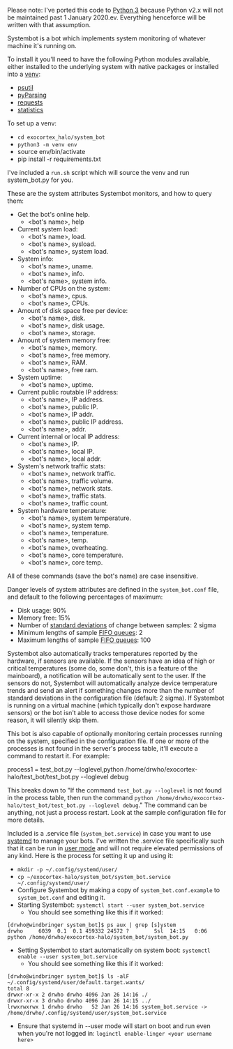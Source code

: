 Please note: I've ported this code to [Python 3](https://pythonclock.org) because Python v2.x will not be maintained past 1 January 2020.ev.  Everything henceforce will be written with that assumption.

Systembot is a bot which implements system monitoring of whatever machine it's running on.

To install it you'll need to have the following Python modules available, either installed to the underlying system with native packages or installed into a [venv](https://docs.python.org/3/tutorial/venv.html):

* [psutil](https://github.com/giampaolo/psutil)
* [pyParsing](http://pyparsing.wikispaces.com/)
* [requests](http://docs.python-requests.org/en/master/)
* [statistics](https://github.com/digitalemagine/py-statistics)

To set up a venv:

* `cd exocortex_halo/system_bot`
* `python3 -m venv env`
* source env/bin/activate
* pip install -r requirements.txt

I've included a `run.sh` script which will source the venv and run system_bot.py for you.

These are the system attributes Systembot monitors, and how to query them:

* Get the bot's online help.
  * <bot's name>, help
* Current system load:
  * <bot's name>, load.
  * <bot's name>, sysload.
  * <bot's name>, system load.
* System info:
  * <bot's name>, uname.
  * <bot's name>, info.
  * <bot's name>, system info.
* Number of CPUs on the system:
  * <bot's name>, cpus.
  * <bot's name>, CPUs.
* Amount of disk space free per device:
  * <bot's name>, disk.
  * <bot's name>, disk usage.
  * <bot's name>, storage.
* Amount of system memory free:
  * <bot's name>, memory.
  * <bot's name>, free memory.
  * <bot's name>, RAM.
  * <bot's name>, free ram.
* System uptime:
  * <bot's name>, uptime.
* Current public routable IP address:
  * <bot's name>, IP address.
  * <bot's name>, public IP.
  * <bot's name>, IP addr.
  * <bot's name>, public IP address.
  * <bot's name>, addr.
* Current internal or local IP address:
  * <bot's name>, IP.
  * <bot's name>, local IP.
  * <bot's name>, local addr.
* System's network traffic stats:
  * <bot's name>, network traffic.
  * <bot's name>, traffic volume.
  * <bot's name>, network stats.
  * <bot's name>, traffic stats.
  * <bot's name>, traffic count.
* System hardware temperature:
  * <bot's name>, system temperature.
  * <bot's name>, system temp.
  * <bot's name>, temperature.
  * <bot's name>, temp.
  * <bot's name>, overheating.
  * <bot's name>, core temperature.
  * <bot's name>, core temp.

All of these commands (save the bot's name) are case insensitive.

Danger levels of system attributes are defined in the `system_bot.conf` file, and default to the following percentages of maximum:

* Disk usage: 90%
* Memory free: 15%
* Number of [standard deviations](https://www.mathsisfun.com/data/standard-deviation.html) of change between samples: 2 sigma
* Minimum lengths of sample [FIFO queues](https://en.wikipedia.org/wiki/FIFO_(computing_and_electronics)): 2
* Maximum lengths of sample [FIFO queues](https://en.wikipedia.org/wiki/FIFO_(computing_and_electronics)): 100

Systembot also automatically tracks temperatures reported by the hardware, if sensors are available.  If the sensors have an idea of high or critical temperatures (some do, some don't, this is a feature of the mainboard), a notification will be automatically sent to the user.  If the sensors do not, Systembot will automatically analyze device temperature trends and send an alert if something changes more than the number of standard deviations in the configuration file (default: 2 sigma).  If Systembot is running on a virtual machine (which typically don't expose hardware sensors) or the bot isn't able to access those device nodes for some reason, it will silently skip them.

This bot is also capable of optionally monitoring certain processes running on the system, specified in the configuration file.  If one or more of the processes is not found in the server's process table, it'll execute a command to restart it.  For example:

process1 = test_bot.py --loglevel,python /home/drwho/exocortex-halo/test_bot/test_bot.py --loglevel debug

This breaks down to "If the command `test_bot.py --loglevel` is not found in the process table, then run the command `python /home/drwho/exocortex-halo/test_bot/test_bot.py --loglevel debug`."  The command can be anything, not just a process restart.  Look at the sample configuration file for more details.

Included is a .service file (`system_bot.service`) in case you want to use [systemd](https://www.freedesktop.org/wiki/Software/systemd/) to manage your bots.  I've written the .service file specifically such that it can be run in [user mode](https://wiki.archlinux.org/index.php/Systemd/User) and will not require elevated permissions of any kind.  Here is the process for setting it up and using it:

* `mkdir -p ~/.config/systemd/user/`
* `cp ~/exocortex-halo/system_bot/system_bot.service ~/.config/systemd/user/`
* Configure Systembot by making a copy of `system_bot.conf.example` to `system_bot.conf` and editing it.
* Starting Systembot: `systemctl start --user system_bot.service`
  * You should see something like this if it worked:
```
[drwho@windbringer system_bot]$ ps aux | grep [s]ystem
drwho     6039  0.1  0.1 459332 24572 ?        Ssl  14:15   0:06 python /home/drwho/exocortex-halo/system_bot/system_bot.py
```
* Setting Systembot to start automatically on system boot: `systemctl enable --user system_bot.service`
  * You should see something like this if it worked:

```
[drwho@windbringer system_bot]$ ls -alF ~/.config/systemd/user/default.target.wants/
total 8
drwxr-xr-x 2 drwho drwho 4096 Jan 26 14:16 ./
drwxr-xr-x 3 drwho drwho 4096 Jan 26 14:15 ../
lrwxrwxrwx 1 drwho drwho   52 Jan 26 14:16 system_bot.service -> /home/drwho/.config/systemd/user/system_bot.service
```
* Ensure that systemd in --user mode will start on boot and run even when you're not logged in: `loginctl enable-linger <your username here>`
